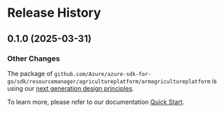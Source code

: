 # Release History

## 0.1.0 (2025-03-31)
### Other Changes

The package of `github.com/Azure/azure-sdk-for-go/sdk/resourcemanager/agricultureplatform/armagricultureplatform` is using our [next generation design principles](https://azure.github.io/azure-sdk/general_introduction.html).

To learn more, please refer to our documentation [Quick Start](https://aka.ms/azsdk/go/mgmt).